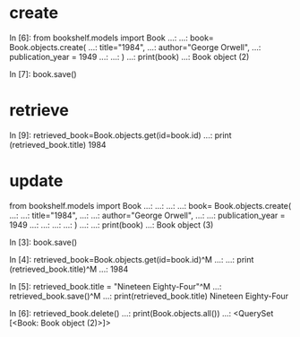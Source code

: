# create 

In [6]: from bookshelf.models import Book
   ...:
   ...: book= Book.objects.create(
   ...:     title="1984",
   ...:     author="George Orwell",
   ...:     publication_year = 1949
   ...:
   ...: )
   ...: print(book)
   ...:
Book object (2)

In [7]: book.save()
 # retrieve
 
In [9]: retrieved_book=Book.objects.get(id=book.id)
   ...: print (retrieved_book.title)
1984
 # update






  from bookshelf.models import Book
   ...:    ...:
   ...:    ...: book= Book.objects.create(
   ...:    ...:     title="1984",
   ...:    ...:     author="George Orwell",
   ...:    ...:     publication_year = 1949
   ...:    ...:
   ...:    ...: )
   ...:    ...: print(book)
   ...:
Book object (3)

In [3]: book.save()

In [4]: retrieved_book=Book.objects.get(id=book.id)^M
   ...:    ...: print (retrieved_book.title)^M
   ...:
1984

In [5]: retrieved_book.title = "Nineteen Eighty-Four"^M
   ...: retrieved_book.save()^M
   ...: print(retrieved_book.title)
Nineteen Eighty-Four

In [6]: retrieved_book.delete()
   ...: print(Book.objects.all())
   ...:
<QuerySet [<Book: Book object (2)>]>
